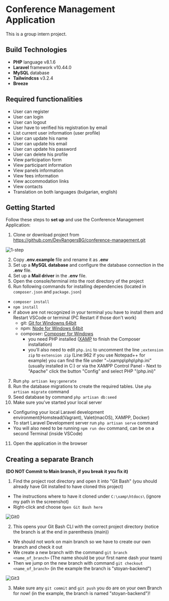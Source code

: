 # Conference Management Application
This is a group intern project.


## Build Technologies

- **PHP** language v8.1.6
- **Laravel** framework v10.44.0
- **MySQL** database
- **Tailwindcss** v3.2.4
- **Breeze**

## **Required** functionalities

- User can register
- User can login
- User can logout
- User have to verified his registration by email
- List current user information (user profile)
- User can update his name
- User can update his email
- User can update his password
- User can delete his profile
- View participation form
- View participant information
- View panels information
- View fees information
- View accommodation links
- View contacts
- Translation on both languages (bulgarian, english)

## Getting Started

Follow these steps to **set up** and use the Conference Management Application:

1. Clone or download project from https://github.com/DevRangersBG/conference-management.git
   
 ![1-step](https://github.com/DevRangersBG/conference-management/assets/24313156/81dd8fe6-204d-450a-b3d1-1867596672f8)
 
2. Copy **.env.example** file and rename it as **.env**
3. Set up a **MySQL database** and configure the database connection in the **.env** file.
4. Set up a **Mail driver** in the **.env** file.
5. Open the console/terminal into the root directory of the project
6. Run following commands for installing dependencies (located in `composer.json` and `package.json`)
  - `composer install`
  - `npm install`
  - if above are not recognized in your terminal you have to install them and Restart VSCode or terminal (PC Restart if those don't work)
     - git: [Git for Windowns 64bit](https://github.com/git-for-windows/git/releases/download/v2.43.0.windows.1/Git-2.43.0-64-bit.exe)
     - npm: [Node for Windows 64bit](https://nodejs.org/dist/v20.11.1/node-v20.11.1-x64.msi)
     - composer: [Composer for Windows](https://getcomposer.org/Composer-Setup.exe)
       - you need PHP installed ([XAMP](https://sourceforge.net/projects/xampp/files/XAMPP%20Windows/8.2.12/xampp-windows-x64-8.2.12-0-VS16-installer.exe) to finish the Composer installation)
       - you'll also need to edit `php.ini` to uncomment the line `;extension zip` to `extension zip` (Line:962 if 
         you use Notepad++ for example) you can find the file under "~\xampp\php\php.ini" (usually installed in C:\) 
         or via the XAMPP Control Panel - Next to "Apache" click the button "Config" and select PHP "(php.ini)"
7. Run `php artisan key:generate`
8. Run the database migrations to create the required tables. Use `php artisan migrate` command
9. Seed database by command `php artisan db:seed` 
10. Make sure you’ve started your local server
  - Configuring your local Laravel development environment(Homstead(Vagrant), Valet(macOS), XAMPP, Docker)
  - To start Laravel Development server run `php artisan serve` command
  - You will also need to be running `npm run dev` command, can be on a second Terminal (inside VSCode)
11. Open the application in the browser

## Creating a separate Branch 
   **(DO NOT Commit to Main branch, if you break it you fix it)**

1. Find the project root directory and open it into "Git Bash" (you should already have Git installed to have cloned this project)
  - The instructions where to have it cloned under `C:\xamp\htdocs\` (ignore my path in the screenshot)
  - Right-click and choose `Open Git Bash here`
    
![Git0](https://github.com/DevRangersBG/conference-management/assets/4021443/f9ac260d-c974-45a5-aff1-54fc11d53d2d)

2. This opens your Git Bash CLI with the correct project directory 
(notice the branch is at the end in parenthesis (main))
  - We should not work on main branch so we have to create our own branch and check it out
  - We create a new branch with the command `git branch <name_of_branch>` (The name should be your first name dash your team)
  - Then we jump on the new branch with command `git checkout <name_of_branch>` (in the example the branch is 
    "stoyan-backend")
    
![Git3](https://github.com/DevRangersBG/conference-management/assets/4021443/342dd8cc-8738-4af4-ac59-3c7da03a1775)

3. Make sure any `git commit` and `git push` you do are on your own Branch for now! (in the example, the branch is named
   "stoyan-backend")!

